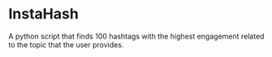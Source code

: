 # InstaHash
A python script that finds 100 hashtags with the highest engagement related to the topic that the user provides.

